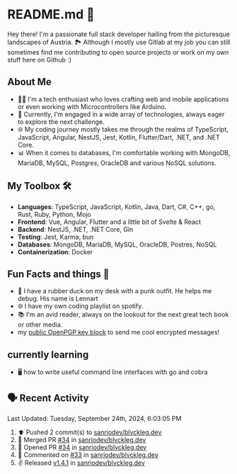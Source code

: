 # README.md 🚀

Hey there! I'm a passionate full stack developer hailing from the picturesque landscapes of Austria. 🏞️
Although I mostly use Gitlab at my job you can still sometimes find me contributing to open source projects or work on my own stuff here on Github :)

## About Me

- 🧑‍💻 I'm a tech enthusiast who loves crafting web and mobile applications or even working with Microcontrollers like Arduino.
- 💼 Currently, I'm engaged in a wide array of technologies, always eager to explore the next challenge.
- 🌐 My coding journey mostly takes me through the realms of TypeScript, JavaScript, Angular, NestJS, Jest, Kotlin, Flutter/Dart, .NET, and .NET Core.
- 📊 When it comes to databases, I'm comfortable working with MongoDB, MariaDB, MySQL, Postgres, OracleDB and various NoSQL solutions.

## My Toolbox 🛠️

- **Languages**: TypeScript, JavaScript, Kotlin, Java, Dart, C#, C++, go, Rust, Ruby, Python, Mojo
- **Frontend**: Vue, Angular, Flutter and a little bit of Svelte & React
- **Backend**: NestJS, .NET, .NET Core, Gin
- **Testing**: Jest, Karma, bun
- **Databases**: MongoDB, MariaDB, MySQL, OracleDB, Postres, NoSQL
- **Containerization**: Docker

## Fun Facts and things 🌟
- 🦆 I have a rubber duck on my desk with a punk outfit. He helps me debug. His name is Lennart
- 🌐 I have my own coding playlist on spotify.
- 📚 I'm an avid reader, always on the lookout for the next great tech book or other media.
- my <a href="https://raw.githubusercontent.com/sanriodev/sanriodev/main/key.gpg" target="_blank">public OpenPGP key block</a> to send me cool encrypted messages!

## currently learning
- 🖥 how to write useful command line interfaces with go and cobra 

## 🗣 Recent Activity

<!--RECENT_ACTIVITY:last_update-->
Last Updated: Tuesday, September 24th, 2024, 6:03:05 PM
<!--RECENT_ACTIVITY:last_update_end-->
<!--RECENT_ACTIVITY:start-->
1. ⬆️ Pushed 2 commit(s) to [sanriodev/blvckleg.dev](https://github.com/sanriodev/blvckleg.dev)<br>
2. 🎉 Merged PR [#34](https://github.com/sanriodev/blvckleg.dev/pull/34) in [sanriodev/blvckleg.dev](https://github.com/sanriodev/blvckleg.dev)<br>
3. 💪 Opened PR [#34](https://github.com/sanriodev/blvckleg.dev/pull/34) in [sanriodev/blvckleg.dev](https://github.com/sanriodev/blvckleg.dev)<br>
4. 💬 Commented on [#33](https://github.com/sanriodev/blvckleg.dev/pull/33#issuecomment-2367773425) in [sanriodev/blvckleg.dev](https://github.com/sanriodev/blvckleg.dev)<br>
5. ✌️ Released [v1.4.1](https://github.com/sanriodev/blvckleg.dev/releases/tag/v1.4.1) in [sanriodev/blvckleg.dev](https://github.com/sanriodev/blvckleg.dev)<br>
<!--RECENT_ACTIVITY:end-->
